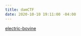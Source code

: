 ```yaml
---
title: damCTF
date: 2020-10-10 19:11:00 -04:00
---
```


[electric-bovine](/writeups/ctfs/damctf/electric-bovine)